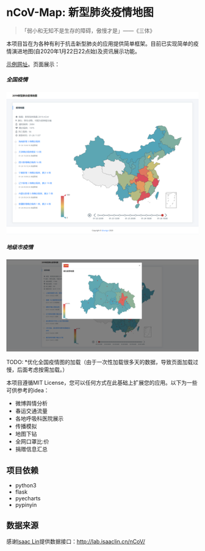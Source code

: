# nCoV-Map: 新型肺炎疫情地图

> 「弱小和无知不是生存的障碍，傲慢才是」——《三体》

本项目旨在为各种有利于抗击新型肺炎的应用提供简单框架。目前已实现简单的疫情演进地图(自2020年1月22日22点始)及资讯展示功能。

[示例网址](http://106.13.58.203:4000/)。页面展示：

<p align="center">
  <h5>全国疫情</h5>
  <img src="nCoV-Map.png" alt="nCoV-Map.png">
  <br />
  <h5>地级市疫情</h5>
  <img src="provinceMap.png" alt="provinceMap.png">
  <br />
</p>
TODO:
*优化全国疫情图的加载（由于一次性加载很多天的数据，导致页面加载过慢，后面考虑按需加载。）

本项目遵循MIT License，您可以任何方式在此基础上扩展您的应用。以下为一些可供参考的idea：

* 微博舆情分析
* 春运交通流量
* 各地呼吸科医院展示
* 传播模拟
* 地图下钻
* 全网口罩比:价
* 捐赠信息汇总

## 项目依赖
* python3
* flask
* pyecharts
* pypinyin
## 数据来源
感谢[Isaac Lin](https://github.com/BlankerL)提供数据接口：<http://lab.isaaclin.cn/nCoV/>
